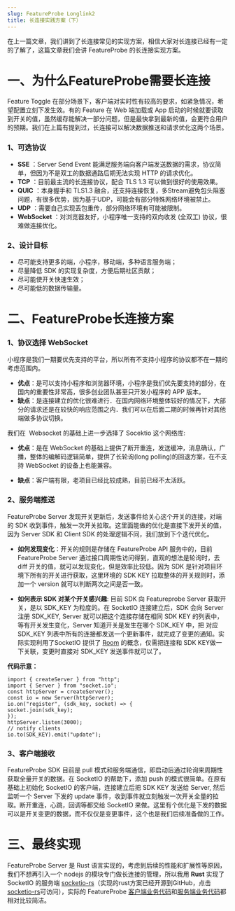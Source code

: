 ```yaml
---
slug: FeatureProbe Longlink2
title: 长连接实践方案（下）
---
```


在上一篇文章，我们讲到了长连接常见的实现方案，相信大家对长连接已经有一定的了解了，这篇文章我们会讲 FeatureProbe 的长连接实现方案。

# 一、为什么FeatureProbe需要长连接  

Feature Toggle 在部分场景下，客户端对实时性有较高的要求，如紧急情况，希望配置立刻下发生效。有的 Feature 在 Web 端加载或 App 启动的时候就要读取到开关的值，虽然缓存能解决一部分问题，但是最快拿到最新的值，会更符合用户的预期。我们在上篇有提到过，长连接可以解决数据推送和请求优化这两个场景。

 ### 1、可选协议

-   **SSE** ：Server Send Event 能满足服务端向客户端发送数据的需求，协议简单，但因为不是双工的数据通路后期无法实现 HTTP 的请求优化。
-   **TCP** ：目前最主流的长连接协议，配合 TLS 1.3 可以做到很好的使用效果。
-   **QUIC** ：本身握手和 TLS1.3 融合，还支持连接恢复，多Stream避免包头阻塞问题，有很多优势，因为基于UDP，可能会有部分特殊网络环境被禁止。
-   **UDP** ：需要自己实现丢包重传，部分网络环境有可能被限制。
-   **WebSocket** ：对浏览器友好，小程序唯一支持的双向收发 (全双工) 协议，很难做连接优化。


### 2、设计目标

-   尽可能支持更多的端，小程序，移动端，多种语言服务端；
-   尽量降低 SDK 的实现复杂度，方便后期社区贡献；
-   尽可能使开关快速生效；
-   尽可能低的数据传输量。

# 二、FeatureProbe长连接方案

### 1、协议选择 WebSocket

小程序是我们一期要优先支持的平台，所以所有不支持小程序的协议都不在一期的考虑范围内。

-   **优点**：是可以支持小程序和浏览器环境，小程序是我们优先要支持的部分，在国内的重要性非常高，很多创业团队甚至只开发小程序的 APP 版本。
-   **缺点**：是连接建立的优化很难进行．在国内网络环境整体较好的情况下，大部分的请求还是在较快的响应范围之内．我们可以在后面二期的时候再针对其他端做多协议切换。

我们在  Websocket 的基础上进一步选择了 Socektio 这个网络库:

-   **优点**：是在 WebSocket 的基础上提供了断开重连，发送缓冲，消息确认，广播，整体的编解码逻辑简单，提供了长轮询(long polling)的回退方案，在不支持 WebSocket 的设备上也能兼容。

-   **缺点**：客户端有限，老项目已经比较成熟，目前已经不太活跃。

### 2、服务端推送

FeatureProbe Server 发现开关更新后，发送事件给关心这个开关的连接，对端的 SDK 收到事件，触发一次开关拉取。这里面能做的优化是直接下发开关的值，因为 Server SDK 和 Client SDK 的处理逻辑不同，我们放到下个迭代优化。

-   **如何发现变化**：开关的规则是存储在 FeatureProbe API 服务中的，目前 FeatureProbe Server 通过接口周期性访问得到，直观的想法是轮询时，去 diff 开关的值，就可以发现变化，但是效率比较低。因为 SDK 是针对项目环境下所有的开关进行获取，这里环境的 SDK KEY 拉取整体的开关规则时，添加一个 version 就可以判断两次之间是否一致。

-   **如何表示 SDK 对某个开关感兴趣**: 目前 SDK 向 Featureprobe Server 获取开关，是以 SDK_KEY 为粒度的。在 SocketIO 连接建立后，SDK 会向 Server 注册 SDK_KEY, Server 就可以把这个连接存储在相同 SDK KEY 的列表中，等有开关发生变化，Server 知道开关是发生在哪个 SDK_KEY 中，把 对应 SDK_KEY 列表中所有的连接都发送一个更新事件，就完成了变更的通知。实际实现利用了SocketIO 提供了 [Room](https://socket.io/docs/v3/rooms/) 的概念，仅需把连接和 SDK KEY做一下关联，变更时直接对 SDK_KEY 发送事件就可以了。

**代码示意：**

```
import { createServer } from "http";
import { Server } from "socket.io";
const httpServer = createServer();
const io = new Server(httpServer);
io.on("register", (sdk_key, socket) => {
socket.join(sdk_key);
});
httpServer.listen(3000);
// notify clients 
io.to(SDK_KEY).emit("update");
```
### 3、客户端接收  

FeatureProbe SDK 目前是 pull 模式和服务端通信，即启动后通过轮询来周期性获取全量开关的数据。在 SocketIO 的帮助下，添加 push 的模式很简单。在原有基础上初始化 SocketIO 的客户端，连接建立后把 SDK KEY 发送给 Server, 然后监听一个 Server 下发的 update 事件，收到事件就立刻触发一次开关全量的拉取。断开重连，心跳，回调等都交给 SocketIO 来做。这里有个优化是下发的数据可以是开关变更的数据，而不仅仅是变更事件，这个也是我们后续准备做的工作。

# 三、最终实现

FeatureProbe Server 是 Rust 语言实现的，考虑到后续的性能和扩展性等原因，我们不想再引入一个 nodejs 的模块专门做长连接的管理，所以我用 **Rust** 实现了 SocketIO 的服务端 [socketio-rs](https://github.com/socket-iox/socket-io)（实现的rust方案已经开源到GitHub，点击[socketio-rs](https://github.com/socket-iox/socket-io)可访问），实际的 FeatureProbe [客户端业务代码](https://github.com/FeatureProbe/server-sdk-rust/blob/44e971551c8bc10069014b3797a735df20fdde8a/src/feature_probe.rs#L251-L280)和[服务端业务代码](https://github.com/FeatureProbe/FeatureProbe/blob/main/server/src/realtime.rs)都相对比较简洁。
